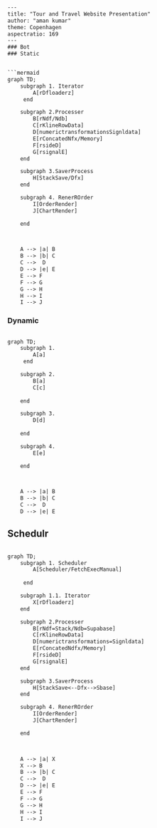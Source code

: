 
```txt
---
title: "Tour and Travel Website Presentation"
author: "aman kumar"
theme: Copenhagen
aspectratio: 169
---
### Bot
### Static


```mermaid
graph TD;
    subgraph 1. Iterator
        A[rDfloaderz]
     end

    subgraph 2.Processer
        B[rNdf/Ndb]
        C[rKlineRowData]
        D[numerictransformationsSignldata]         		
        E[rConcatedNfx/Memory]
		F[rsideD]
        G[rsignalE]
    end

    subgraph 3.SaverProcess
	    H[StackSave/Dfx]
    end

    subgraph 4. RenerROrder
		I[OrderRender]
		J[ChartRender]

    end

   

    A --> |a| B
    B --> |b| C
    C -->  D
    D --> |e| E
    E --> F
    F --> G
    G --> H
    H --> I
	I --> J
```

### Dynamic
```txt

graph TD;
    subgraph 1.
        A[a]
     end

    subgraph 2.
        B[a]
        C[c]
    
    end

    subgraph 3.
        D[d]
    
    end

    subgraph 4. 
        E[e]

    end

   

    A --> |a| B
    B --> |b| C
    C -->  D
    D --> |e| E

```


## Schedulr

```txt

graph TD;
    subgraph 1. Scheduler
	    A[Scheduler/FetchExecManual]
        
     end

	subgraph 1.1. Iterator
		X[rDfloaderz]
	end

    subgraph 2.Processer
        B[rNdf=Stack/Ndb=Supabase]
        C[rKlineRowData]
        D[numerictransformations=Signldata]         		
        E[rConcatedNdfx/Memory]
		F[rsideD]
        G[rsignalE]
    end

    subgraph 3.SaverProcess
	    H[StackSave<--Dfx-->Sbase]
    end

    subgraph 4. RenerROrder
		I[OrderRender]
		J[ChartRender]

    end

   

    A --> |a| X
    X --> B
    B --> |b| C
    C -->  D
    D --> |e| E
    E --> F
    F --> G
    G --> H
    H --> I
	I --> J
```



